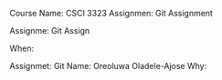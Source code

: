 
Course Name: CSCI 3323
Assignmen: Git Assignment 

Assignme: Git Assign

When:

Assignmet: Git
Name: Oreoluwa Oladele-Ajose
Why:

